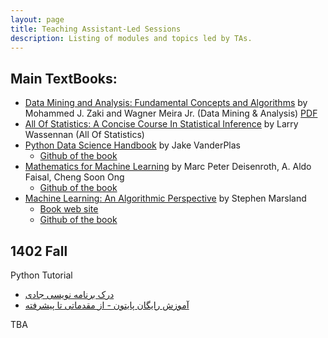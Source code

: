 ```yaml
---
layout: page
title: Teaching Assistant-Led Sessions
description: Listing of modules and topics led by TAs.
---
```


## <a name="Main-TextBooks"></a>Main TextBooks:

* [Data Mining and Analysis: Fundamental Concepts and Algorithms](https://dataminingbook.info/) by Mohammed J. Zaki and Wagner Meira Jr. (Data Mining & Analysis) [PDF](https://fumdrive.um.ac.ir/index.php/f/4160875)
* [All Of Statistics: A Concise Course In Statistical Inference](https://egrcc.github.io/docs/math/all-of-statistics.pdf) by Larry Wassennan (All Of Statistics)
* [Python Data Science Handbook](https://jakevdp.github.io/PythonDataScienceHandbook/) by Jake VanderPlas
    - [Github of the book](https://github.com/jakevdp/PythonDataScienceHandbook)
* [Mathematics for Machine Learning](https://mml-book.github.io/) by Marc Peter Deisenroth, A. Aldo Faisal, Cheng Soon Ong
    - [Github of the book](https://mml-book.github.io/)
* [Machine Learning: An Algorithmic Perspective](https://homepages.ecs.vuw.ac.nz/~marslast/MLbook.html)  by Stephen Marsland
    - [Book web site](https://homepages.ecs.vuw.ac.nz/~marslast/MLbook.html)
    - [Github of the book](https://github.com/alexsosn/MarslandMLAlgo)


## 1402 Fall 
Python Tutorial
* [درک برنامه نویسی جادی](https://www.aparat.com/v/r9mUu)
* [آموزش رایگان پایتون - از مقدماتی تا پیشرفته](https://codeyad.com/course/learn-python)

TBA